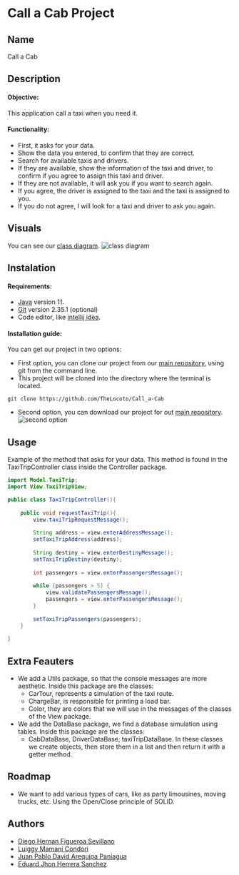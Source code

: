 # Call a Cab Project

## Name
Call a Cab

## Description

#### Objective:
This application call a taxi when you need it.

#### Functionality:
- First, it asks for your data.
- Show the data you entered, to confirm that they are correct.
- Search for available taxis and drivers.
- If they are available, show the information of the taxi and driver, 
  to confirm if you agree to assign this taxi and driver.
- If they are not available, it will ask you if you want to search 
  again.
- If you agree, the driver is assigned to the taxi and the taxi is 
  assigned to you.
- If you do not agree, I will look for a taxi and driver to ask you 
  again.

## Visuals
You can see our 
<a href="https://drive.google.com/file/d/1lz21Upk-FKNNfwfy6xHk5AK-ZOPPJ8_7/view" target="_blank">
class diagram</a>.
<img src="img/DiagramaDeClases.png" alt="class diagram">

## Instalation

#### Requirements:
 - <a href="https://www.oracle.com/java/technologies/javase/jdk11-archive-downloads.html" target="_blank">
   Java</a> version 11.
 - <a href="https://git-scm.com/downloads" target="_blank">
   Git</a> version 2.35.1 (optional)
 - Code editor, like 
   <a href="https://www.jetbrains.com/idea/download/#section=linux" target="_blank">
   intellij idea</a>.

#### Installation guide:
You can get our project in two options:
 - First option, you can clone our project from our
   <a href="https://github.com/TheLocoto/Call_a-Cab" target="_blank">
   main repository</a>,
   using git from the command line.
 - This project will be cloned into the directory where the terminal 
   is located. 
 ```git
 git clone https://github.com/TheLocoto/Call_a-Cab
 ```
 - Second option, you can download our project for out
   <a href="https://github.com/TheLocoto/Call_a-Cab" target="_blank">
   main repository</a>.
   <img src="img/img1.png" alt="second option">

## Usage
Example of the method that asks for your data.
This method is found in the TaxiTripController class inside the 
Controller package.
```java
import Model.TaxiTrip;
import View.TaxiTripView;

public class TaxiTripController(){
    
    public void requestTaxiTrip(){
        view.taxiTripRequestMessage();
        
        String address = view.enterAddressMessage();
        setTaxiTripAddress(address);
        
        String destiny = view.enterDestinyMessage();
        setTaxiTripDestiny(destiny);
        
        int passengers = view.enterPassengersMessage();
        
        while (passengers > 5) {
            view.validatePassengersMessage();
            passengers = view.enterPassengersMessage();
        }
        
        setTaxiTripPassengers(passengers);
    }
    
}
```
## Extra Feauters
- We add a Utils package, so that the console messages are more aesthetic.
  Inside this package are the classes:
    - CarTour, represents a simulation of the taxi route.
    - ChargeBar, is responsible for printing a load bar.
    - Color, they are colors that we will use in the messages of the classes of the View package.
- We add the DataBase package, we find a database simulation using tables.
  Inside this package are the classes:
    - CabDataBase, DriverDataBase, taxiTripDataBase.
      In these classes we create objects, then store them in a list and then return it with a getter method.

## Roadmap
- We want to add various types of cars, like as party limousines,
  moving trucks, etc. Using the Open/Close principle of SOLID.

## Authors
 - [Diego Hernan Figueroa Sevillano](https://github.com/TheLocoto)
 - [Luiggy Mamani Condori](https://github.com/luiggy2620)
 - [Juan Pablo David Arequipa Paniagua](https://github.com/JPDArequipaP)
 - [Eduard Jhon Herrera Sanchez](https://github.com/EduardJhonnHerreraSanchez)



